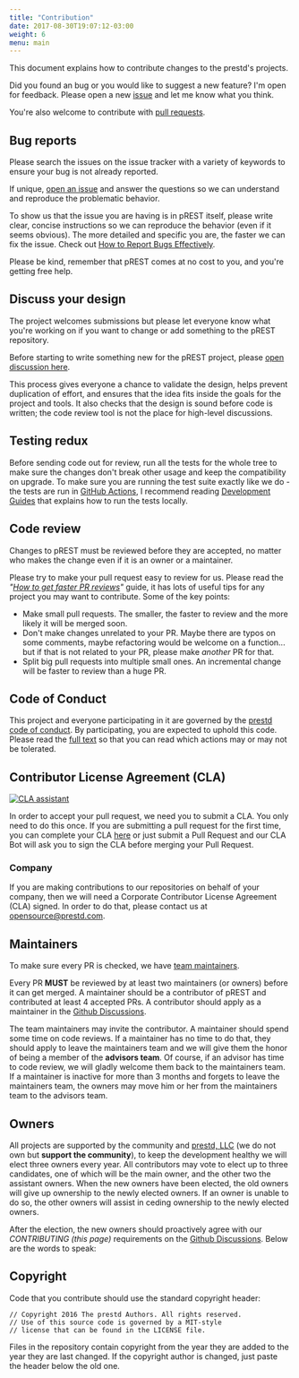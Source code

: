 ```yaml
---
title: "Contribution"
date: 2017-08-30T19:07:12-03:00
weight: 6
menu: main
---
```


This document explains how to contribute changes to the prestd's projects.

Did you found an bug or you would like to suggest a new feature? I'm open for feedback. Please open a new [issue](https://github.com/prest/prest/issues) and let me know what you think.

You're also welcome to contribute with [pull requests](https://github.com/prest/prest/pulls).

## Bug reports

Please search the issues on the issue tracker with a variety of keywords to ensure your bug is not already reported.

If unique, [open an issue](https://github.com/prest/prest/issues/new) and answer the questions so we can understand and reproduce the problematic behavior.

To show us that the issue you are having is in pREST itself, please write clear, concise instructions so we can reproduce the behavior (even if it seems obvious). The more detailed and specific you are, the faster we can fix the issue. Check out [How to Report Bugs Effectively](http://www.chiark.greenend.org.uk/~sgtatham/bugs.html).

Please be kind, remember that pREST comes at no cost to you, and you're getting free help.

## Discuss your design

The project welcomes submissions but please let everyone know what you're working on if you want to change or add something to the pREST repository.

Before starting to write something new for the pREST project, please [open discussion here](https://github.com/prest/prest/discussions/new).

This process gives everyone a chance to validate the design, helps prevent duplication of effort, and ensures that the idea fits inside the goals for the project and tools. It also checks that the design is sound before code is written; the code review tool is not the place for high-level discussions.

## Testing redux

Before sending code out for review, run all the tests for the whole tree to make sure the changes don't break other usage and keep the compatibility on upgrade. To make sure you are running the test suite exactly like we do - the tests are run in [GitHub Actions](https://github.com/features/actions), I recommend reading [Development Guides](/contribute/development-guide) that explains how to run the tests locally.

## Code review

Changes to pREST must be reviewed before they are accepted, no matter who makes the change even if it is an owner or a maintainer.

Please try to make your pull request easy to review for us. Please read the _"[How to get faster PR reviews](https://github.com/kubernetes/community/blob/main/contributors/devel/faster_reviews.md)"_ guide, it has lots of useful tips for any project you may want to contribute. Some of the key points:

- Make small pull requests. The smaller, the faster to review and the more likely it will be merged soon.
- Don't make changes unrelated to your PR. Maybe there are typos on some comments, maybe refactoring would be welcome on a function... but if that is not related to your PR, please make *another* PR for that.
- Split big pull requests into multiple small ones. An incremental change will be faster to review than a huge PR.

## Code of Conduct

This project and everyone participating in it are governed by the [prestd code of conduct](/contribute/code-of-conduct). By participating, you are expected to uphold this code. Please read the [full text](/contribute/code-of-conduct) so that you can read which actions may or may not be tolerated.

## Contributor License Agreement (CLA)

[![CLA assistant](https://cla-assistant.io/readme/badge/prest/prest)](https://cla-assistant.io/prest/prest)

In order to accept your pull request, we need you to submit a CLA. You only need to do this once. If you are submitting a pull request for the first time, you can complete your CLA [here](https://cla-assistant.io/prest/prest) or just submit a Pull Request and our CLA Bot will ask you to sign the CLA before merging your Pull Request.

### Company

If you are making contributions to our repositories on behalf of your company, then we will need a Corporate Contributor License Agreement (CLA) signed. In order to do that, please contact us at [opensource@prestd.com](mailto:opensource@prestd.com).

## Maintainers

To make sure every PR is checked, we have [team maintainers](https://github.com/orgs/prest/people).

Every PR **MUST** be reviewed by at least two maintainers (or owners) before it can get merged. A maintainer should be a contributor of pREST and contributed at least 4 accepted PRs. A contributor should apply as a maintainer in the [Github Discussions](https://github.com/prest/prest/discussions).

The team maintainers may invite the contributor. A maintainer should spend some time on code reviews. If a maintainer has no time to do that, they should apply to leave the maintainers team and we will give them the honor of being a member of the **advisors team**. Of course, if an advisor has time to code review, we will gladly welcome them back to the maintainers team. If a maintainer is inactive for more than 3 months and forgets to leave the maintainers team, the owners may move him or her from the maintainers team to the advisors team.

## Owners

All projects are supported by the community and [prestd, LLC](https://prestd.com/) (we do not own but **support the community**), to keep the development healthy we will elect three owners every year. All contributors may vote to elect up to three candidates, one of which will be the main owner, and the other two the assistant owners. When the new owners have been elected, the old owners will give up ownership to the newly elected owners. If an owner is unable to do so, the other owners will assist in ceding ownership to the newly elected owners.

After the election, the new owners should proactively agree with our _CONTRIBUTING (this page)_ requirements on the [Github Discussions](https://github.com/prest/prest/discussions). Below are the words to speak:

## Copyright

Code that you contribute should use the standard copyright header:

```
// Copyright 2016 The prestd Authors. All rights reserved.
// Use of this source code is governed by a MIT-style
// license that can be found in the LICENSE file.
```

Files in the repository contain copyright from the year they are added to the year they are last changed. If the copyright author is changed, just paste the header below the old one.
